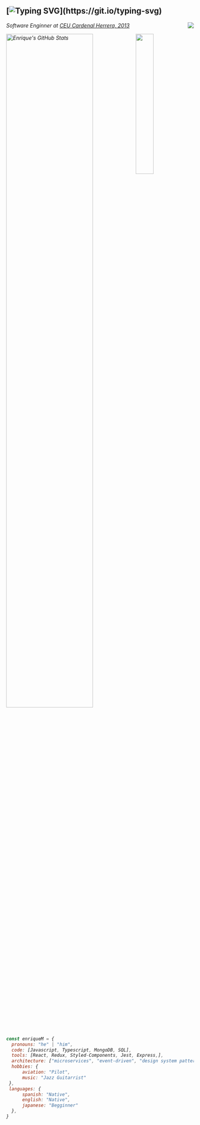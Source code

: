 [![Typing SVG](https://readme-typing-svg.herokuapp.com?font=Fira+Code&pause=1000&random=false&width=435&lines=Salutations!;I'm+Enrique!;Saludos!;Soy+Enrique!)](https://git.io/typing-svg)
---
<a href="https://www.linkedin.com/in/enriquejmartinez/"><img align="right" src="https://img.shields.io/badge/-enriquejmartinez-blue?style=flat-square&logo=Linkedin&logoColor=white&link=https://www.linkedin.com/in/enriquejmartinez/"></a>
<p><em>Software Enginner at <a href="[http://www.unb.br](https://www.uchceu.es/)">CEU Cardenal Herrera, 2013</a></p>
  
<img align='right' src="https://i.pinimg.com/originals/1a/bb/e9/1abbe9b61eac9e87c845c4f2e1ea1356.gif" width=31%>

<div align="left">
    <img src="https://github-profile-summary-cards.vercel.app/api/cards/profile-details?username=EnriqueMartinezAsensi&theme=transparent" alt="Enrique's GitHub Stats" width=68%/>
</div><br>

```javascript
const enriqueM = {
  pronouns: "he" | "him",
  code: [Javascript, Typescript, MongoDB, SQL],
  tools: [React, Redux, Styled-Components, Jest, Express,],
  architecture: ["microservices", "event-driven", "design system pattern"],
  hobbies: {
      aviation: "Pilot",
      music: "Jazz Guitarrist"
 },
 languages: {
      spanish: "Native",
      english: "Native",
      japanese: "Begginner"
  },
}
```
